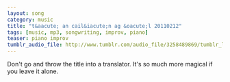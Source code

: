 ```yaml
---
layout: song
category: music
title: "t&aacute; an cail&iacute;n ag &oacute;l 20110212"
tags: [music, mp3, songwriting, improv, piano]
teaser: piano improv
tumblr_audio_file: http://www.tumblr.com/audio_file/3258489869/tumblr_lgixp0IDn61qzo4ep
---
```


Don't go and throw the title into a translator. It's so much more magical if you leave it alone.
